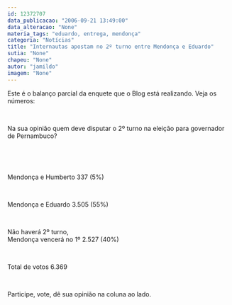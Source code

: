 ```yaml
---
id: 12372707
data_publicacao: "2006-09-21 13:49:00"
data_alteracao: "None"
materia_tags: "eduardo, entrega, mendonça"
categoria: "Notícias"
title: "Internautas apostam no 2º turno entre Mendonça e Eduardo"
sutia: "None"
chapeu: "None"
autor: "jamildo"
imagem: "None"
---
```

<p>Este &eacute; o balan&ccedil;o parcial da enquete que o Blog est&aacute; realizando. Veja os n&uacute;meros:</p>
<p>&nbsp;</p>
<p>Na sua opini&atilde;o quem deve disputar o 2&ordm; turno na elei&ccedil;&atilde;o para governador de Pernambuco?</p>
<p>&nbsp;</p>
<p>&nbsp;</p>
<p>Mendon&ccedil;a e Humberto 337 (5%)</p>
<p>&nbsp;</p>
<p>Mendon&ccedil;a e Eduardo 3.505 (55%)</p>
<p>&nbsp;</p>
<p>N&atilde;o haver&aacute; 2&ordm; turno,<br />Mendon&ccedil;a vencer&aacute; no 1&ordm; 2.527 (40%)</p>
<p>&nbsp;</p>
<p>Total de votos 6.369</p>
<p><br /></p>
<p>Participe, vote, d&ecirc; sua opini&atilde;o na coluna ao lado.</p>

